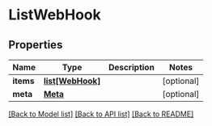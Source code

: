 # ListWebHook

## Properties
Name | Type | Description | Notes
------------ | ------------- | ------------- | -------------
**items** | [**list[WebHook]**](WebHook.md) |  | [optional] 
**meta** | [**Meta**](Meta.md) |  | [optional] 

[[Back to Model list]](../README.md#documentation-for-models) [[Back to API list]](../README.md#documentation-for-api-endpoints) [[Back to README]](../README.md)


